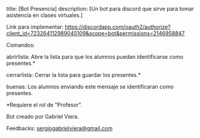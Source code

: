 title: [Bot Presencia]
description: [Un bot para discord que sirve para tomar asistencia en clases virtuales.]

Link para implementar: https://discordapp.com/oauth2/authorize?client_id=723264112989045109&scope=bot&permissions=2146958847

Comandos:

abrirlista: Abre la lista para que los alumnos puedan identificarse como presentes.*

cerrarlista: Cerrar la lista para guardar los presentes.*

buenas: Los alumnos enviando este mensaje se identificaran como presentes.

*Requiere el rol de "Profesor".

Bot creado por Gabriel Viera.

Feedbacks: sergiogabrielviera@gmail.com
